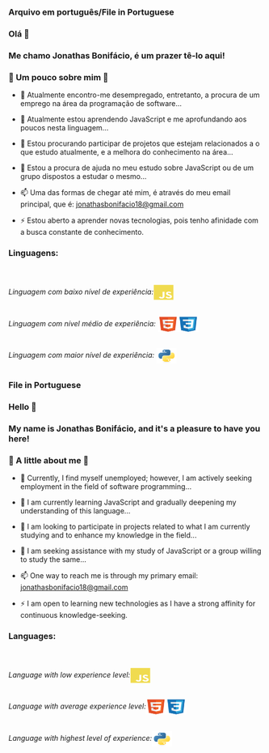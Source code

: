 ### Arquivo em português/File in Portuguese 

### Olá 👋
### Me chamo Jonathas Bonifácio, é um prazer tê-lo aqui!

### 💬 Um pouco sobre mim 💬

* 🔭 Atualmente encontro-me desempregado, entretanto, a procura de um emprego na área da programação de software...

* 🌱 Atualmente estou aprendendo JavaScript e me aprofundando aos poucos nesta linguagem...

* 👯 Estou procurando participar de projetos que estejam relacionados a o que estudo atualmente, e a melhora do conhecimento na área...

* 🤔 Estou a procura de ajuda no meu estudo sobre JavaScript ou de um grupo dispostos a estudar o mesmo...

* 📫 Uma das formas de chegar até mim, é através do meu email principal, que é: jonathasbonifacio18@gmail.com

* ⚡ Estou aberto a aprender novas tecnologias, pois tenho afinidade com a busca constante de conhecimento.

### Linguagens:
<div><style="display: inline_block"><br>
  <h6>Linguagem com baixo nível de experiência:<img align="center" alt="mrNS1S-Js" height="30" width="40" src="https://raw.githubusercontent.com/devicons/devicon/master/icons/javascript/javascript-plain.svg"><h6/>
  <h6>Linguagem com nível médio de experiência: 
    <img align="center" alt="mrNS1S-HTML5" height="30" width="40" src="https://raw.githubusercontent.com/devicons/devicon/master/icons/html5/html5-original.svg"><img align="center"mrNS1S-CSS3" height="30" width="40" src="https://raw.githubusercontent.com/devicons/devicon/master/icons/css3/css3-original.svg">
 <h6>Linguagem com maior nível de experiência:
   <img align="center" alt="mrNS1S-Python" height="30" width="40" src="https://raw.githubusercontent.com/devicons/devicon/master/icons/python/python-original.svg"><h6/>
   </div>

### File in Portuguese

### Hello 👋
### My name is Jonathas Bonifácio, and it's a pleasure to have you here!

### 💬 A little about me 💬

* 🔭 Currently, I find myself unemployed; however, I am actively seeking employment in the field of software programming...

* 🌱 I am currently learning JavaScript and gradually deepening my understanding of this language...

* 👯 I am looking to participate in projects related to what I am currently studying and to enhance my knowledge in the field...

* 🤔 I am seeking assistance with my study of JavaScript or a group willing to study the same...

* 📫 One way to reach me is through my primary email: jonathasbonifacio18@gmail.com

* ⚡ I am open to learning new technologies as I have a strong affinity for continuous knowledge-seeking.

### Languages:
<div><style="display: inline_block"><br>
<h6>Language with low experience level:<img align="center" alt="mrNS1S-Js" height="30" width="40" src="https://raw.githubusercontent.com/devicons/devicon/master/icons/javascript/javascript-plain.svg"></h6>
<h6>Language with average experience level:<img align="center" alt="mrNS1S-HTML5" height="30" width="40" src="https://raw.githubusercontent.com/devicons/devicon/master/icons/html5/html5-original.svg"><img align="center"mrNS1S-CSS3" height="30" width="40" src="https://raw.githubusercontent.com/devicons/devicon/master/icons/css3/css3-original.svg"></h6>

<h6>Language with highest level of experience:<img align="center" alt="mrNS1S-Python" height="30" width="40" src="https://raw.githubusercontent.com/devicons/devicon/master/icons/python/python-original.svg"></h6>
   </div>
